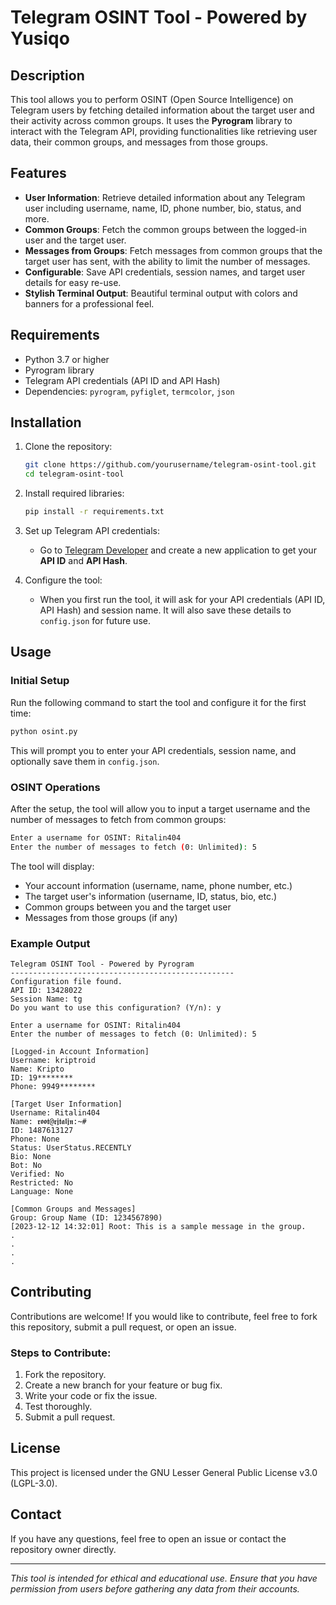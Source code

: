 
# Telegram OSINT Tool - Powered by Yusiqo

## Description
This tool allows you to perform OSINT (Open Source Intelligence) on Telegram users by fetching detailed information about the target user and their activity across common groups. It uses the **Pyrogram** library to interact with the Telegram API, providing functionalities like retrieving user data, their common groups, and messages from those groups.

## Features
- **User Information**: Retrieve detailed information about any Telegram user including username, name, ID, phone number, bio, status, and more.
- **Common Groups**: Fetch the common groups between the logged-in user and the target user.
- **Messages from Groups**: Fetch messages from common groups that the target user has sent, with the ability to limit the number of messages.
- **Configurable**: Save API credentials, session names, and target user details for easy re-use.
- **Stylish Terminal Output**: Beautiful terminal output with colors and banners for a professional feel.

## Requirements
- Python 3.7 or higher
- Pyrogram library
- Telegram API credentials (API ID and API Hash)
- Dependencies: `pyrogram`, `pyfiglet`, `termcolor`, `json`

## Installation
1. Clone the repository:
    ```bash
    git clone https://github.com/yourusername/telegram-osint-tool.git
    cd telegram-osint-tool
    ```

2. Install required libraries:
    ```bash
    pip install -r requirements.txt
    ```

3. Set up Telegram API credentials:
    - Go to [Telegram Developer](https://my.telegram.org/auth) and create a new application to get your **API ID** and **API Hash**.

4. Configure the tool:
    - When you first run the tool, it will ask for your API credentials (API ID, API Hash) and session name. It will also save these details to `config.json` for future use.

## Usage

### Initial Setup
Run the following command to start the tool and configure it for the first time:
```bash
python osint.py
```
This will prompt you to enter your API credentials, session name, and optionally save them in `config.json`.

### OSINT Operations
After the setup, the tool will allow you to input a target username and the number of messages to fetch from common groups:
```bash
Enter a username for OSINT: Ritalin404
Enter the number of messages to fetch (0: Unlimited): 5
```

The tool will display:
- Your account information (username, name, phone number, etc.)
- The target user's information (username, ID, status, bio, etc.)
- Common groups between you and the target user
- Messages from those groups (if any)

### Example Output
```text
Telegram OSINT Tool - Powered by Pyrogram
--------------------------------------------------
Configuration file found.
API ID: 13428022
Session Name: tg
Do you want to use this configuration? (Y/n): y

Enter a username for OSINT: Ritalin404
Enter the number of messages to fetch (0: Unlimited): 5

[Logged-in Account Information]
Username: kriptroid
Name: Kripto 
ID: 19********
Phone: 9949********

[Target User Information]
Username: Ritalin404
Name: 𝖗𝖔𝖔𝖙@𝖗𝖏𝖙𝖆𝖑𝖏𝖓:~# 
ID: 1487613127
Phone: None
Status: UserStatus.RECENTLY
Bio: None
Bot: No
Verified: No
Restricted: No
Language: None

[Common Groups and Messages]
Group: Group Name (ID: 1234567890)
[2023-12-12 14:32:01] Root: This is a sample message in the group.
.
.
.
.
```

## Contributing
Contributions are welcome! If you would like to contribute, feel free to fork this repository, submit a pull request, or open an issue.

### Steps to Contribute:
1. Fork the repository.
2. Create a new branch for your feature or bug fix.
3. Write your code or fix the issue.
4. Test thoroughly.
5. Submit a pull request.

## License
This project is licensed under the GNU Lesser General Public License v3.0 (LGPL-3.0).

## Contact
If you have any questions, feel free to open an issue or contact the repository owner directly.

---

*This tool is intended for ethical and educational use. Ensure that you have permission from users before gathering any data from their accounts.*
